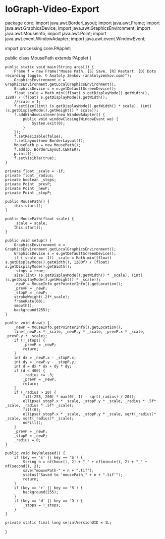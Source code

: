 # IoGraph-Video-Export

package core;
import java.awt.BorderLayout;
import java.awt.Frame;
import java.awt.GraphicsDevice;
import java.awt.GraphicsEnvironment;
import java.awt.MouseInfo;
import java.awt.Point;
import java.awt.event.WindowAdapter;
import java.awt.event.WindowEvent;

import processing.core.PApplet;

public class MousePath extends PApplet {

	public static void main(String args[]) {
		Frame f = new Frame("Mouse Path. [S] Save. [R] Restart. [D] Dots recording toggle. © Anatoly Zenkov (anatolyzenkov.com)");
		GraphicsEnvironment e = GraphicsEnvironment.getLocalGraphicsEnvironment();
		GraphicsDevice s = e.getDefaultScreenDevice();
		float scale = Math.min((float) s.getDisplayMode().getWidth(), 1280) / (float) s.getDisplayMode().getWidth();
		//scale = 1;
		f.setSize((int) (s.getDisplayMode().getWidth() * scale), (int) (s.getDisplayMode().getHeight() * scale));
		f.addWindowListener(new WindowAdapter() {
			public void windowClosing(WindowEvent we) {
				System.exit(0);
			}
		});
		f.setResizable(false);
		f.setLayout(new BorderLayout());
		MousePath p = new MousePath();
		f.add(p, BorderLayout.CENTER);
		p.init();
		f.setVisible(true);
	}

	private float _scale = -1f;
	private float _radius;
	private boolean _stops;
	private Point _prevP;
	private Point _newP;
	private Point _stopP;

	public MousePath() {
		this.start();
	}
	
	public MousePath(float scale) {
		_scale = scale;
		this.start();
	}

	public void setup() {
		GraphicsEnvironment e = GraphicsEnvironment.getLocalGraphicsEnvironment();
		GraphicsDevice s = e.getDefaultScreenDevice();
		if (_scale == -1f) _scale = Math.min((float) s.getDisplayMode().getWidth(), 1280f) / (float) s.getDisplayMode().getWidth();
		_stops = true;
		size((int) (s.getDisplayMode().getWidth() * _scale), (int) (s.getDisplayMode().getHeight() * _scale));
		_newP = MouseInfo.getPointerInfo().getLocation();
		_prevP = _newP;
		_stopP = _newP;
		strokeWeight(.2f*_scale);
		frameRate(60);
		smooth();
		background(255);
	}

	public void draw() {
		_newP = MouseInfo.getPointerInfo().getLocation();
		line(_newP.x * _scale, _newP.y * _scale, _prevP.x * _scale, _prevP.y * _scale);
		if (!_stops) {
			_prevP = _newP;
			return;
		}
		int dx = _newP.x - _stopP.x;
		int dy = _newP.y - _stopP.y;
		int d = dx * dx + dy * dy;
		if (d < 400) {
			_radius += .3;
			_prevP = _newP;
			return;
		}
		if (_radius > 20) {
			fill(255, 200f * max(0f, 1f - sqrt(_radius) / 20));
			ellipse(_stopP.x * _scale, _stopP.y * _scale, _radius * .5f* _scale, _radius * .5f* _scale);
			fill(0);
			ellipse(_stopP.x * _scale, _stopP.y * _scale, sqrt(_radius)* _scale, sqrt(_radius)* _scale);
			noFill();
		}
		_prevP = _newP;
		_stopP = _newP;
		_radius = 0;
	}

	public void keyReleased() {
		if (key == 's' || key == 'S') {
			String n = nf(hour(), 2) + "_" + nf(minute(), 2) + "_" + nf(second(), 2);
			save("mousePath-" + n + ".tif");
			status("Saved to 'mousePath_" + n + ".tif'");
			return;
		}
		if (key == 'r' || key == 'R') {
			background(255);
		}
		if (key == 'd' || key == 'D') {
			_stops = !_stops;
		}
	}

	private static final long serialVersionUID = 1L;

}


